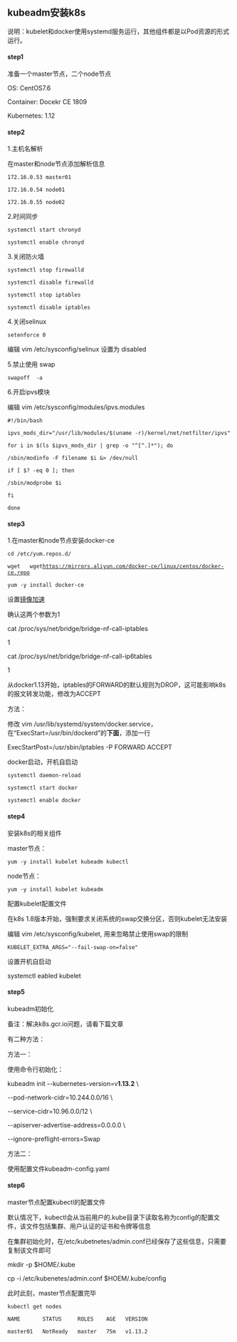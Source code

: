 ## kubeadm安装k8s

说明：kubelet和docker使用systemd服务运行，其他组件都是以Pod资源的形式运行。

#### step1

准备一个master节点，二个node节点

OS: CentOS7.6

Container: Docekr CE 1809

Kubernetes: 1.12

#### step2

1.主机名解析

在master和node节点添加解析信息

`172.16.0.53 master01`

`172.16.0.54 node01`

`172.16.0.55 node02`

2.时间同步

`systemctl start chronyd`

`systemctl enable chronyd`

3.关闭防火墙

`systemctl stop firewalld`

`systemctl disable firewalld`

`systemctl stop iptables`

`systemctl disable iptables`

4.关闭selinux

`setenforce 0`

编辑 vim /etc/sysconfig/selinux 设置为 disabled

5.禁止使用 swap

`swapoff  -a`

6.开启ipvs模块

编辑 vim /etc/sysconfig/modules/ipvs.modules

`#!/bin/bash`

`ipvs_mods_dir="/usr/lib/modules/$(uname -r)/kernel/net/netfilter/ipvs"`

`for i in $(ls $ipvs_mods_dir | grep -o "^[^.]*"); do`

`/sbin/modinfo -F filename $i &> /dev/null`

`if [ $? -eq 0 ]; then`

`/sbin/modprobe $i`

`fi`

`done`

#### step3

1.在master和node节点安装docker-ce

`cd /etc/yum.repos.d/`

`wget   wget`[`https://mirrors.aliyun.com/docker-ce/linux/centos/docker-ce.repo`](https://mirrors.aliyun.com/docker-ce/linux/centos/docker-ce.repo)

`yum -y install docker-ce`

设置[镜像加速](http://www.dockerk8s.net/docker/3image/2image-add-speed.html)

确认这两个参数为1

cat /proc/sys/net/bridge/bridge-nf-call-iptables

1

cat /proc/sys/net/bridge/bridge-nf-call-ip6tables

1

从docker1.13开始，iptables的FORWARD的默认规则为DROP，这可能影响k8s的报文转发功能，修改为ACCEPT

方法：

修改 vim /usr/lib/systemd/system/docker.service，在“ExecStart=/usr/bin/dockerd”的**下面**，添加一行

ExecStartPost=/usr/sbin/iptables -P FORWARD ACCEPT

docker启动，开机自启动

`systemctl daemon-reload`

`systemctl start docker`

`systemctl enable docker`

#### step4

安装k8s的相关组件

master节点：

`yum -y install kubelet kubeadm kubectl`

node节点：

`yum -y install kubelet kubeadm`

配置kubelet配置文件

在k8s 1.8版本开始，强制要求关闭系统的swap交换分区，否则kubelet无法安装

编辑 vim /etc/sysconfig/kubelet, 用来忽略禁止使用swap的限制

`KUBELET_EXTRA_ARGS="--fail-swap-on=false"`

设置开机自启动

systemctl eabled kubelet

#### step5

kubeadm初始化

备注：解决k8s.gcr.io问题，请看下篇文章

有二种方法：

方法一：

使用命令行初始化：

kubeadm init --kubernetes-version=v**1.13.2** \

--pod-network-cidr=10.244.0.0/16 \

--service-cidr=10.96.0.0/12 \

--apiserver-advertise-address=0.0.0.0 \

--ignore-preflight-errors=Swap

方法二：

使用配置文件kubeadm-config.yaml

#### step6

master节点配置kubectl的配置文件

默认情况下，kubectl会从当前用户的.kube目录下读取名称为config的配置文件，该文件包括集群、用户认证的证书和令牌等信息

在集群初始化时，在/etc/kubetnetes/admin.conf已经保存了这些信息，只需要复制该文件即可

mkdir -p $HOME/.kube

cp -i /etc/kubenetes/admin.conf  $HOEM/.kube/config

此时此刻，master节点配置完毕

`kubectl get nodes`

`NAME       STATUS     ROLES    AGE   VERSION`

`master01   NotReady   master   75m   v1.13.2`

